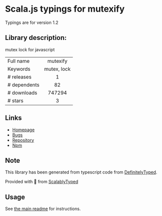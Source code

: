 
# Scala.js typings for mutexify

Typings are for version 1.2

## Library description:
mutex lock for javascript

|                    |                 |
| ------------------ | :-------------: |
| Full name          | mutexify |
| Keywords           | mutex, lock |
| # releases         | 1 |
| # dependents       | 82 |
| # downloads        | 747294 |
| # stars            | 3 |

## Links
- [Homepage](https://github.com/mafintosh/mutexify)
- [Bugs](https://github.com/mafintosh/mutexify/issues)
- [Repository](https://github.com/mafintosh/mutexify)
- [Npm](https://www.npmjs.com/package/mutexify)
    


## Note
This library has been generated from typescript code from [DefinitelyTyped](https://definitelytyped.org).

Provided with :purple_heart: from [ScalablyTyped](https://github.com/oyvindberg/ScalablyTyped)

## Usage
See [the main readme](../../readme.md) for instructions.


